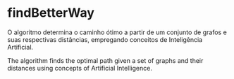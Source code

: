 # findBetterWay

O algoritmo determina o caminho ótimo a partir de um conjunto de grafos e suas respectivas distâncias, empregando conceitos de Inteligência Artificial.

The algorithm finds the optimal path given a set of graphs and their distances using concepts of Artificial Intelligence.
